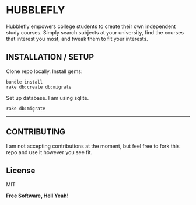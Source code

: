 HUBBLEFLY
=========

Hubblefly empowers college students to create their own independent study courses.  Simply search subjects at your university, find the courses that interest you most, and tweak them to fit your interests.


INSTALLATION / SETUP
----

Clone repo locally.  Install gems:

	bundle install
	rake db:create db:migrate

Set up database.  I am using sqlite.

	rake db:migrate
-----------




CONTRIBUTING
--------------

I am not accepting contributions at the moment, but feel free to fork this repo and use it however you see fit.

License
----

MIT


**Free Software, Hell Yeah!**
